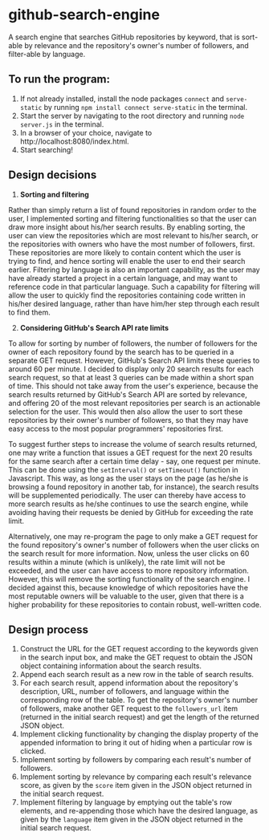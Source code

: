 # github-search-engine
A search engine that searches GitHub repositories by keyword, that is sort-able by relevance and the repository's owner's number of followers, and filter-able by language.

## To run the program:
1. If not already installed, install the node packages `connect` and `serve-static` by running `npm install connect serve-static` in the terminal.
2. Start the server by navigating to the root directory and running `node server.js` in the terminal.
3. In a browser of your choice, navigate to http://localhost:8080/index.html.
4. Start searching!

## Design decisions
1. **Sorting and filtering**

Rather than simply return a list of found repositories in random order to the user, I implemented sorting and filtering functionalities so that the user can draw more insight about his/her search results. By enabling sorting, the user can view  the repositories which are most relevant to his/her search, or the repositories with owners who have the most number of followers, first. These repositories are more likely to contain content which the user is trying to find, and hence sorting will enable the user to end their search earlier. Filtering by language is also an important capability, as the user may have already started a project in a certain language, and may want to reference code in that particular language. Such a capability for filtering will allow the user to quickly find the repositories containing code written in his/her desired language, rather than have him/her step through each result to find them. 

2. **Considering GitHub's Search API rate limits**

To allow for sorting by number of followers, the number of followers for the owner of each repository found by the search has to be queried in a separate GET request. However, GitHub's Search API limits these queries to around 60 per minute. I decided to display only 20 search results for each search request, so that at least 3 queries can be made within a short span of time. This should not take away from the user's experience, because the search results returned by GitHub's Search API are sorted by relevance, and offering 20 of the most relevant repositories per search is an actionable selection for the user. This would then also allow the user to sort these repositories by their owner's number of followers, so that they may have easy access to the most popular programmers' repositories first.

To suggest further steps to increase the volume of search results returned, one may write a function that issues a GET request for the next 20 results for the same search after a certain time delay - say, one request per minute. This can be done using the `setInterval()` or `setTimeout()` function in Javascript. This way, as long as the user stays on the page (as he/she is browsing a found repository in another tab, for instance), the search results will be supplemented periodically. The user can thereby have access to more search results as he/she continues to use the search engine, while avoiding having their requests be denied by GitHub for exceeding the rate limit.

Alternatively, one may re-program the page to only make a GET request for the found repository's owner's number of followers when the user clicks on the search result for more information. Now, unless the user clicks on 60 results within a minute (which is unlikely), the rate limit will not be exceeded, and the user can have access to more repository information. However, this will remove the sorting functionality of the search engine. I decided against this, because knowledge of which repositories have the most reputable owners will be valuable to the user, given that there is a higher probability for these repositories to contain robust, well-written code.

## Design process
1. Construct the URL for the GET request according to the keywords given in the search input box, and make the GET request to obtain the JSON object containing information about the search results.
2. Append each search result as a new row in the table of search results.
3. For each search result, append information about the repository's description, URL, number of followers, and language within the corresponding row of the table. To get the repository's owner's number of followers, make another GET request to the `followers_url` item (returned in the initial search request) and get the length of the returned JSON object.
4. Implement clicking functionality by changing the display property of the appended information to bring it out of hiding when a particular row is clicked.
5. Implement sorting by followers by comparing each result's number of followers.
6. Implement sorting by relevance by comparing each result's relevance score, as given by the `score` item given in the JSON object returned in the initial search request.
7. Implement filtering by language by emptying out the table's row elements, and re-appending those which have the desired language, as given by the `language` item given in the JSON object returned in the initial search request.

